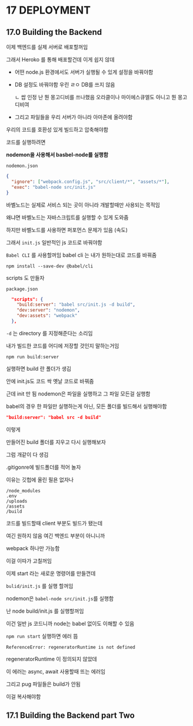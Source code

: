 # 17 DEPLOYMENT

## 17.0 Building the Backend

이제 백엔드를 실제 서버로 배포할꺼임

그래서 Heroko 를 통해 배포할건데 이게 쉽지 않데

- 어떤 node.js 환경에서도 서버가 실행될 수 있게 설정을 바꿔야함

- DB 설정도 바꿔야함 우린 ㄹㅇ DB를 쓰지 않음

  ㄴ 쌉 인정 난 뭔 몽고디비를 쓰나했음 오라클이나 마이에스큐엘도 아니고 뭔 몽고디비여

- 그리고 파일들을 우리 서버가 아니라 아마존에 올려야함

우리의 코드를 호환성 있게 빌드하고 압축해야함

코드를 실행하려면

**nodemon을 사용해서 basbel-node를 실행함**

`nodemon.json`

```json
{
  "ignore": ["webpack.config.js", "src/client/*", "assets/*"],
  "exec": "babel-node src/init.js"
}
```

바벨노드는 실제로 서비스 되는 곳이 아니라 개발할때만 사용되는 목적임

왜냐면 바벨노드는 자바스크립트를 실행할 수 있게 도와줌

하지만 바벨노드를 사용하면 퍼포먼스 문제가 있음 (속도)

그래서 `init.js` 일반적인 js 코드로 바꿔야함

`Babel CLI` 를 사용할꺼임 babel cli 는 내가 원하는대로 코드를 바꿔줌

```
npm install --save-dev @babel/cli
```

scripts 도 만들자

`package.json`

```json
  "scripts": {
    "build:server": "babel src/init.js -d build",
    "dev:server": "nodemon",
    "dev:assets": "webpack"
  },
```

`-d` 는 directory 를 지정해준다는 소리임

내가 빌드한 코드를 어디에 저장할 것인지 말하는거임

```
npm run build:server
```

실행하면 build 란 폴더가 생김

안에 init.js도 코드 싹 옛날 코드로 바꿔줌

근데 init 만 됨 nodemon은 파일을 실행하고 그 파일 모든걸 실행함

babel의 경우 한 파일만 실행하는게 아닌, 모든 폴더를 빌드해서 실행해야함

```json
"build:server": "babel src -d build"
```

이렇게

만들어진 build 폴더를 지우고 다시 실행해보자

그럼 개같이 다 생김

.gitigonre에 빌드폴더를 적어 놀자

이유는 깃헙에 올린 필욘 없자나

```
/node_modules
.env
/uploads
/assets
/build
```

코드를 빌드할때 client 부분도 빌드가 됐는데

여긴 원하지 않음 여긴 백엔드 부분이 아니니까

webpack 하나만 가능함

이걸 이따가 고칠꺼임

이제 start 라는 새로운 명령어를 만들껀데

`bulid/init.js` 를 실행 할꺼임

nodemon은 `babel-node src/init.js`를 실행함

난 node build/init.js 를 실행할꺼임

이건 일반 js 코드니까 node는 babel 없이도 이해할 수 있음

`npm run start` 실행하면 에러 뜸

```
ReferenceError: regeneratorRuntime is not defined
```

regeneratorRuntime 이 정의되지 않았데

이 에러는 async, await 사용할때 뜨는 에러임

그리고 pug 파일들은 build가 안됨

이걸 복사해야함

## 17.1 Building the Backend part Two
